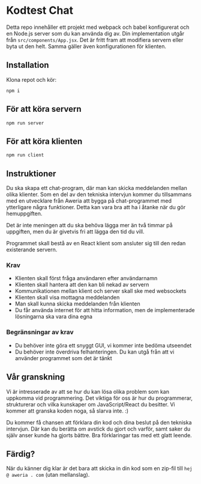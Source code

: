 # Kodtest Chat
Detta repo innehåller ett projekt med webpack och babel konfigurerat och en Node.js server som du kan använda dig av. Din implementation utgår från `src/components/App.jsx`. Det är fritt fram att modifiera servern eller byta ut den helt. Samma gäller även konfigurationen för klienten.

## Installation
Klona repot och kör:
```
npm i
```

## För att köra servern
```
npm run server
```

## För att köra klienten
```
npm run client
```

## Instruktioner
Du ska skapa ett chat-program, där man kan skicka meddelanden mellan olika klienter. Som en del av den tekniska intervjun kommer du tillsammans med en utvecklare från Aweria att bygga på chat-programmet med ytterligare några funktioner. Detta kan vara bra att ha i åtanke när du gör hemuppgiften.

Det är inte meningen att du ska behöva lägga mer än två timmar på uppgiften, men du är givetvis fri att lägga den tid du vill.

Programmet skall bestå av en React klient som ansluter sig till den redan existerande servern.

### Krav
* Klienten skall först fråga användaren efter användarnamn
* Klienten skall hantera att den kan bli nekad av servern
* Kommunikationen mellan klient och server skall ske med websockets
* Klienten skall visa mottagna meddelanden
* Man skall kunna skicka meddelanden från klienten
* Du får använda internet för att hitta information, men de implementerade lösningarna ska vara dina egna

### Begränsningar av krav
* Du behöver inte göra ett snyggt GUI, vi kommer inte bedöma utseendet
* Du behöver inte överdriva felhanteringen. Du kan utgå från att vi använder programmet som det är tänkt

## Vår granskning
Vi är intresserade av att se hur du kan lösa olika problem som kan uppkomma vid programmering. Det viktiga för oss är hur du programmerar, strukturerar och vilka kunskaper om JavaScript/React du besitter. Vi kommer att granska koden noga, så slarva inte. :)

Du kommer få chansen att förklara din kod och dina beslut på den tekniska intervjun. Där kan du berätta om avstick du gjort och varför, samt saker du själv anser kunde ha gjorts bättre. Bra förklaringar tas med ett glatt leende.

## Färdig?
När du känner dig klar är det bara att skicka in din kod som en zip-fil till `hej @ aweria . com` (utan mellanslag).

